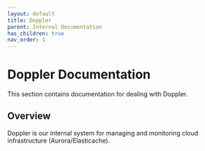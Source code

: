 ```yaml
---
layout: default
title: Doppler
parent: Internal Documentation
has_children: true
nav_order: 1
---
```


# Doppler Documentation

This section contains documentation for dealing with Doppler.

## Overview

Doppler is our internal system for managing and monitoring cloud infrastructure (Aurora/Elasticache).

